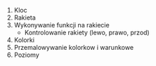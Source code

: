 1. Kloc
2. Rakieta
3. Wykonywanie funkcji na rakiecie 
    - Kontrolowanie rakiety (lewo, prawo, przod)
4. Kolorki
5. Przemalowywanie kolorkow i warunkowe 
5. Poziomy